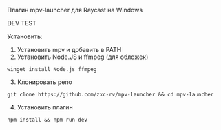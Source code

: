 Плагин mpv-launcher для Raycast на Windows

DEV TEST

Установить:

1. Установить mpv и добавить в PATH
2. Установить Node.JS и ffmpeg (для обложек)

```
winget install Node.js ffmpeg
```

3. Клонировать репо

```
git clone https://github.com/zxc-rv/mpv-launcher && cd mpv-launcher
```

4. Установить плагин

```
npm install && npm run dev
```
